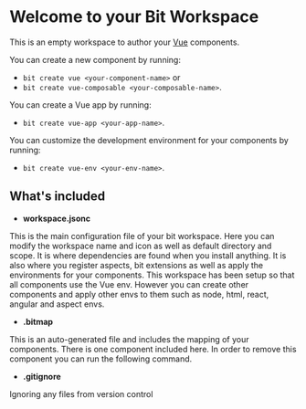 # Welcome to your Bit Workspace
  
This is an empty workspace to author your [Vue](https://vuejs.org/) components.

You can create a new component by running:

- `bit create vue <your-component-name>` or
- `bit create vue-composable <your-composable-name>`.

You can create a Vue app by running:

- `bit create vue-app <your-app-name>`.

You can customize the development environment for your components by running:

- `bit create vue-env <your-env-name>`.

## What's included

- **workspace.jsonc**

This is the main configuration file of your bit workspace. Here you can modify the workspace name and icon as well as default directory and scope. It is where dependencies are found when you install anything. It is also where you register aspects, bit extensions as well as apply the environments for your components. This workspace has been setup so that all components use the Vue env. However you can create other components and apply other envs to them such as node, html, react, angular and aspect envs.

- **.bitmap**

This is an auto-generated file and includes the mapping of your components. There is one component included here. In order to remove this component you can run the following command.

- **.gitignore**

Ignoring any files from version control
